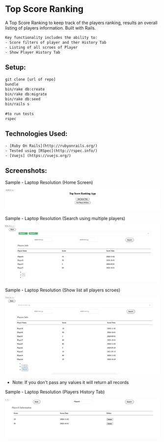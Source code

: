 Top Score Ranking
===================
A Top Score Ranking to keep track of the players ranking, results an overall listing of players information. Built with Rails.

```
Key functionality includes the ability to:
- Score filters of player and ther History Tab
- Listing of all scroes of Player
- Show Player History Tab
```

Setup:
-------
```
git clone [url of repo]
bundle
bin/rake db:create
bin/rake db:migrate
bin/rake db:seed
bin/rails s

#to run tests
rspec
```

Technologies Used:
-------
```
- [Ruby On Rails](http://rubyonrails.org/)
- Tested using [RSpec](http://rspec.info/)
- [Vuejs] (https://vuejs.org/)
```

Screenshots:
-------
Sample - Laptop Resolution (Home Screen)

![web](git_imgs/screen_1.png)

Sample - Laptop Resolution (Search using multiple players)

![web](git_imgs/screen_2.png)

Sample - Laptop Resolution (Show list all players scroes)

![web](git_imgs/screen_3.png)

* Note: If you don't pass any values it will return all records

Sample - Laptop Resolution (Players History Tab)

![web](git_imgs/screen_4.png)